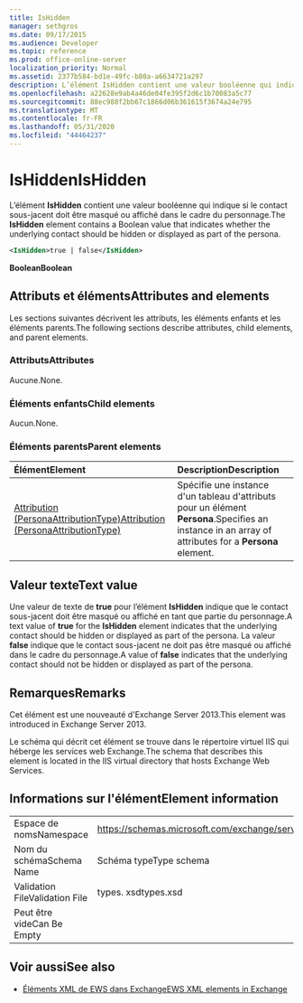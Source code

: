 ```yaml
---
title: IsHidden
manager: sethgros
ms.date: 09/17/2015
ms.audience: Developer
ms.topic: reference
ms.prod: office-online-server
localization_priority: Normal
ms.assetid: 2377b584-bd1e-49fc-b80a-a6634721a297
description: L’élément IsHidden contient une valeur booléenne qui indique si le contact sous-jacent doit être masqué ou affiché dans le cadre du personnage.
ms.openlocfilehash: a22628e9ab4a46de04fe395f2d6c1b70083a5c77
ms.sourcegitcommit: 88ec988f2bb67c1866d06b361615f3674a24e795
ms.translationtype: MT
ms.contentlocale: fr-FR
ms.lasthandoff: 05/31/2020
ms.locfileid: "44464237"
---
```

# <a name="ishidden"></a><span data-ttu-id="b25e2-103">IsHidden</span><span class="sxs-lookup"><span data-stu-id="b25e2-103">IsHidden</span></span>

<span data-ttu-id="b25e2-104">L’élément **IsHidden** contient une valeur booléenne qui indique si le contact sous-jacent doit être masqué ou affiché dans le cadre du personnage.</span><span class="sxs-lookup"><span data-stu-id="b25e2-104">The **IsHidden** element contains a Boolean value that indicates whether the underlying contact should be hidden or displayed as part of the persona.</span></span> 
  
```XML
<IsHidden>true | false</IsHidden>
```

 <span data-ttu-id="b25e2-105">**Boolean**</span><span class="sxs-lookup"><span data-stu-id="b25e2-105">**Boolean**</span></span>
## <a name="attributes-and-elements"></a><span data-ttu-id="b25e2-106">Attributs et éléments</span><span class="sxs-lookup"><span data-stu-id="b25e2-106">Attributes and elements</span></span>

<span data-ttu-id="b25e2-107">Les sections suivantes décrivent les attributs, les éléments enfants et les éléments parents.</span><span class="sxs-lookup"><span data-stu-id="b25e2-107">The following sections describe attributes, child elements, and parent elements.</span></span>
  
### <a name="attributes"></a><span data-ttu-id="b25e2-108">Attributs</span><span class="sxs-lookup"><span data-stu-id="b25e2-108">Attributes</span></span>

<span data-ttu-id="b25e2-109">Aucune.</span><span class="sxs-lookup"><span data-stu-id="b25e2-109">None.</span></span>
  
### <a name="child-elements"></a><span data-ttu-id="b25e2-110">Éléments enfants</span><span class="sxs-lookup"><span data-stu-id="b25e2-110">Child elements</span></span>

<span data-ttu-id="b25e2-111">Aucun.</span><span class="sxs-lookup"><span data-stu-id="b25e2-111">None.</span></span>
  
### <a name="parent-elements"></a><span data-ttu-id="b25e2-112">Éléments parents</span><span class="sxs-lookup"><span data-stu-id="b25e2-112">Parent elements</span></span>

|<span data-ttu-id="b25e2-113">**Élément**</span><span class="sxs-lookup"><span data-stu-id="b25e2-113">**Element**</span></span>|<span data-ttu-id="b25e2-114">**Description**</span><span class="sxs-lookup"><span data-stu-id="b25e2-114">**Description**</span></span>|
|:-----|:-----|
|[<span data-ttu-id="b25e2-115">Attribution (PersonaAttributionType)</span><span class="sxs-lookup"><span data-stu-id="b25e2-115">Attribution (PersonaAttributionType)</span></span>](attribution-personaattributiontype.md) <br/> |<span data-ttu-id="b25e2-116">Spécifie une instance d'un tableau d'attributs pour un élément **Persona**.</span><span class="sxs-lookup"><span data-stu-id="b25e2-116">Specifies an instance in an array of attributes for a **Persona** element.</span></span>  <br/> |
   
## <a name="text-value"></a><span data-ttu-id="b25e2-117">Valeur texte</span><span class="sxs-lookup"><span data-stu-id="b25e2-117">Text value</span></span>

<span data-ttu-id="b25e2-118">Une valeur de texte de **true** pour l’élément **IsHidden** indique que le contact sous-jacent doit être masqué ou affiché en tant que partie du personnage.</span><span class="sxs-lookup"><span data-stu-id="b25e2-118">A text value of **true** for the **IsHidden** element indicates that the underlying contact should be hidden or displayed as part of the persona.</span></span> <span data-ttu-id="b25e2-119">La valeur **false** indique que le contact sous-jacent ne doit pas être masqué ou affiché dans le cadre du personnage.</span><span class="sxs-lookup"><span data-stu-id="b25e2-119">A value of **false** indicates that the underlying contact should not be hidden or displayed as part of the persona.</span></span> 
  
## <a name="remarks"></a><span data-ttu-id="b25e2-120">Remarques</span><span class="sxs-lookup"><span data-stu-id="b25e2-120">Remarks</span></span>

<span data-ttu-id="b25e2-121">Cet élément est une nouveauté d'Exchange Server 2013.</span><span class="sxs-lookup"><span data-stu-id="b25e2-121">This element was introduced in Exchange Server 2013.</span></span>
  
<span data-ttu-id="b25e2-122">Le schéma qui décrit cet élément se trouve dans le répertoire virtuel IIS qui héberge les services web Exchange.</span><span class="sxs-lookup"><span data-stu-id="b25e2-122">The schema that describes this element is located in the IIS virtual directory that hosts Exchange Web Services.</span></span>
  
## <a name="element-information"></a><span data-ttu-id="b25e2-123">Informations sur l'élément</span><span class="sxs-lookup"><span data-stu-id="b25e2-123">Element information</span></span>

|||
|:-----|:-----|
|<span data-ttu-id="b25e2-124">Espace de noms</span><span class="sxs-lookup"><span data-stu-id="b25e2-124">Namespace</span></span>  <br/> |https://schemas.microsoft.com/exchange/services/2006/types  <br/> |
|<span data-ttu-id="b25e2-125">Nom du schéma</span><span class="sxs-lookup"><span data-stu-id="b25e2-125">Schema Name</span></span>  <br/> |<span data-ttu-id="b25e2-126">Schéma type</span><span class="sxs-lookup"><span data-stu-id="b25e2-126">Type schema</span></span>  <br/> |
|<span data-ttu-id="b25e2-127">Validation File</span><span class="sxs-lookup"><span data-stu-id="b25e2-127">Validation File</span></span>  <br/> |<span data-ttu-id="b25e2-128">types. xsd</span><span class="sxs-lookup"><span data-stu-id="b25e2-128">types.xsd</span></span>  <br/> |
|<span data-ttu-id="b25e2-129">Peut être vide</span><span class="sxs-lookup"><span data-stu-id="b25e2-129">Can Be Empty</span></span>  <br/> ||
   
## <a name="see-also"></a><span data-ttu-id="b25e2-130">Voir aussi</span><span class="sxs-lookup"><span data-stu-id="b25e2-130">See also</span></span>



- [<span data-ttu-id="b25e2-131">Éléments XML de EWS dans Exchange</span><span class="sxs-lookup"><span data-stu-id="b25e2-131">EWS XML elements in Exchange</span></span>](ews-xml-elements-in-exchange.md)


